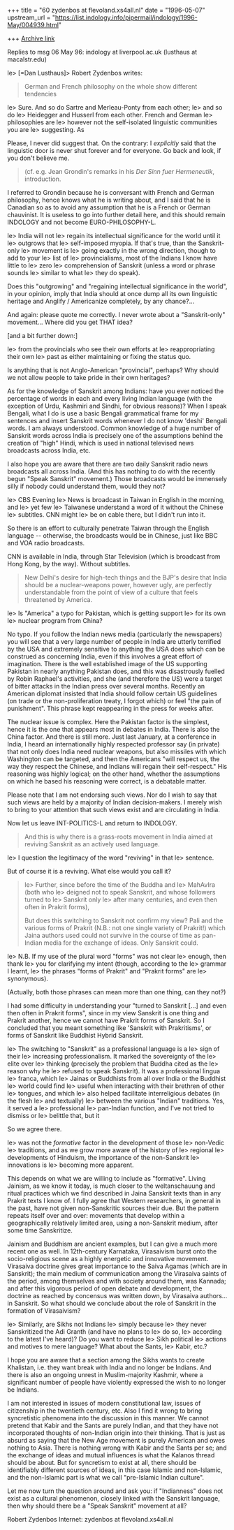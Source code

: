 +++
title = "60 zydenbos at flevoland.xs4all.nl"
date = "1996-05-07"
upstream_url = "https://list.indology.info/pipermail/indology/1996-May/004939.html"

+++
[Archive link](https://list.indology.info/pipermail/indology/1996-May/004939.html)


Replies to msg 06 May 96: indology at liverpool.ac.uk (lusthaus at macalstr.edu)

 le> [=Dan Lusthaus]> Robert Zydenbos writes:
> German
>and French philosophy on the whole show different tendencies

 le> Sure. And so do Sartre and Merleau-Ponty from each other;
 le> and so do
 le> Heidegger and Husserl from each other. French and German
 le> philosophies are
 le> however not the self-isolated linguistic communities you are
 le> suggesting. As

Please, I never did suggest that. On the contrary: I _explicitly_ said that the
linguistic door is never shut forever and for everyone. Go back and look, if
you don't believe me.

> (cf. e.g. Jean
>Grondin's remarks in his _Der Sinn fuer Hermeneutik_, introduction.

I referred to Grondin because he is conversant with French and German
philosophy, hence knows what he is writing about, and I said that he is
Canadian so as to avoid any assumption that he is a French or German
chauvinist. It is useless to go into further detail here, and this should
remain INDOLOGY and not become EURO-PHILOSOPHY-L.

 le> India will not
 le> regain its intellectual significance for the world until it
 le> outgrows that
 le> self-imposed myopia. If that's true, than the Sanskrit-only
 le> movement is
 le> going exactly in the wrong direction, though to add to your
 le> list of
 le> provincialisms, most of the Indians I know have little to
 le> zero
 le> comprehension of Sanskrit (unless a word or phrase sounds
 le> similar to what
 le> they do speak).

Does this "outgrowing" and "regaining intellectual significance in the world",
in your opinion, imply that India should at once dump all its own linguistic
heritage and Anglify / Americanize completely, by any chance?...

And again: please quote me correctly. I never wrote about a "Sanskrit-only"
movement... Where did you get THAT idea?

[and a bit further down:]

 le> from the provincials who see their own efforts at
 le> reappropriating their own
 le> past as either maintaining or fixing the status quo.

Is anything that is not Anglo-American "provincial", perhaps? Why should we not
allow people to take pride in their own heritages?

As for the knowledge of Sanskrit among Indians: have you ever noticed the
percentage of words in each and every living Indian language (with the
exception of Urdu, Kashmiri and Sindhi, for obvious reasons)? When I speak
Bengali, what I do is use a basic Bengali grammatical frame for my sentences
and insert Sanskrit words whenever I do not know 'deshi' Bengali words. I am
always understood. Common knowledge of a huge number of Sanskrit words across
India is precisely one of the assumptions behind the creation of "high" Hindi,
which is used in national televised news broadcasts across India, etc.

I also hope you are aware that there are two daily Sanskrit radio news
broadcasts all across India. (And this has nothing to do with the recently
begun "Speak Sanskrit" movement.) Those broadcasts would be immensely silly if
nobody could understand them, would they not?

 le> CBS Evening
 le> News is broadcast in Taiwan in English in the morning, and
 le> yet few
 le> Taiwanese understand a word of it without the Chinese
 le> subtitles. CNN might
 le> be on cable there, but I didn't run into it.

So there is an effort to culturally penetrate Taiwan through the English
language -- otherwise, the broadcasts would be in Chinese, just like BBC and
VOA radio broadcasts.

CNN is available in India, through Star Television (which is broadcast from
Hong Kong, by the way). Without subtitles.

> New Delhi's desire for
>high-tech things and the BJP's desire that India should be a
> nuclear-weapons
>power, however ugly, are perfectly understandable from the point of view
> of a
>culture that feels threatened by America.

 le> Is "America" a typo for Pakistan, which is getting support
 le> for its own
 le> nuclear program from China?

No typo. If you follow the Indian news media (particularly the newspapers) you
will see that a very large number of people in India are utterly terrified by
the USA and extremely sensitive to anything the USA does which can be construed
as concerning India, even if this involves a great effort of imagination. There
is the well established image of the US supporting Pakistan in nearly anything
Pakistan does, and this was disastrously fuelled by Robin Raphael's activities,
and she (and therefore the US) were a target of bitter attacks in the Indian
press over several months. Recently an American diplomat insisted that India
should follow certain US guidelines (on trade or the non-proliferation treaty,
I forgot which) or feel "the pain of punishment". This phrase kept reappearing
in the press for weeks after.

The nuclear issue is complex. Here the Pakistan factor is the simplest, hence
it is the one that appears most in debates in India. There is also the China
factor. And there is still more. Just last January, at a conference in India, I
heard an internationally highly respected professor say (in private) that not
only does India need nuclear weapons, but also missiles with which Washington
can be targeted, and then the Americans "will respect us, the way they respect
the Chinese, and Indians will regain their self-respect." His reasoning was
highly logical; on the other hand, whether the assumptions on which he based
his reasoning were correct, is a debatable matter.

Please note that I am not endorsing such views. Nor do I wish to say that such
views are held by a majority of Indian decision-makers. I merely wish to bring
to your attention that such views exist and are circulating in India.

Now let us leave INT-POLITICS-L and return to INDOLOGY.

> And this is why there is a grass-roots movement in India aimed at
>reviving Sanskrit as an actively used language.

 le> I question the legitimacy of the word "reviving" in that
 le> sentence.

But of course it is a reviving. What else would you call it?

> le> Further, since before the time of the Buddha and
> le> MahAvIra (both who
> le> deigned not to speak Sanskrit, and whose followers turned to
> le> Sanskrit only
> le> after many centuries, and even then often in Prakrit forms),
>
>But does this switching to Sanskrit not confirm my view? Pali and the
> various
>forms of Prakrit (N.B.: not one single variety of Prakrit!) which Jaina
> authors
>used could not survive in the course of time as pan-Indian media for the
>exchange of ideas. Only Sanskrit could.

 le> N.B. If my use of the plural word "forms" was not clear
 le> enough, then thank
 le> you for clarifying my intent (though, according to the
 le> grammar I learnt,
 le> the phrases "forms of Prakrit" and "Prakrit forms" are
 le> synonymous).

(Actually, both those phrases can mean more than one thing, can they not?)

I had some difficulty in understanding your "turned to Sanskrit [...] and even
then often in Prakrit forms", since in my view Sanskrit is one thing and
Prakrit another, hence we cannot have Prakrit forms of Sanskrit. So I concluded
that you meant something like 'Sanskrit with Prakritisms', or forms of Sanskrit
like Buddhist Hybrid Sanskrit.

 le> The switching to "Sanskrit" as a professional language is a
 le> sign of their
 le> increasing professionalism. It marked the sovereignty of the
 le> elite over
 le> thinking (precisely the problem that Buddha cited as the
 le> reason why he
 le> refused to speak Sanskrit). It was a professional lingua
 le> franca, which
 le> Jainas or Buddhists from all over India or the Buddhist
 le> world could find
 le> useful when interacting with their brethren of other
 le> tongues, and which
 le> also helped facilitate interreligious debates (in the flesh
 le> and textually)
 le> between the various "Indian" traditions. Yes, it served a
 le> professional
 le> pan-Indian function, and I've not tried to dismiss or
 le> belittle that, but it

So we agree there.

 le> was not the *formative* factor in the development of those
 le> non-Vedic
 le> traditions, and as we grow more aware of the history of
 le> regional
 le> developments of Hinduism, the importance of the non-Sanskrit
 le> innovations is
 le> becoming more apparent. 

This depends on what we are willing to include as "formative". Living Jainism,
as we know it today, is much closer to the weltanschauung and ritual practices
which we find described in Jaina Sanskrit texts than in any Prakrit texts I
know of. I fully agree that Western researchers, in general in the past, have
not given non-Sanskritic sources their due. But the pattern repeats itself over
and over: movements that develop within a geographically relatively limited
area, using a non-Sanskrit medium, after some time Sanskritize.

Jainism and Buddhism are ancient examples, but I can give a much more recent
one as well. In 12th-century Karnataka, Virasaivism burst onto the
socio-religious scene as a highly energetic and innovative movement. Virasaiva
doctrine gives great importance to the Saiva Agamas (which are in Sanskrit);
the main medium of communication among the Virasaiva saints of the period,
among themselves and with society around them, was Kannada; and after this
vigorous period of open debate and development, the doctrine as reached by
concensus was written down, by Virasaiva authors... in Sanskrit. So what should
we conclude about the role of Sanskrit in the formation of Virasaivism?

 le> Similarly, are Sikhs not Indians
 le> simply because
 le> they never Sanskritized the Adi Granth (and have no plans to
 le> do so,
 le> according to the latest I've heard)? Do you want to reduce
 le> Sikh political
 le> actions and motives to mere language? What about the Sants,
 le> Kabir, etc.?

I hope you are aware that a section among the Sikhs wants to create Khalistan,
i.e. they want break with India and no longer be Indians. And there is also an
ongoing unrest in Muslim-majority Kashmir, where a significant number of people
have violently expressed the wish to no longer be Indians.

I am not interested in issues of modern constitutional law, issues of
citizenship in the twentieth century, etc. Also I find it wrong to bring
syncretistic phenomena into the discussion in this manner. We cannot pretend
that Kabir and the Sants are purely Indian, and that they have not incorporated
thoughts of non-Indian origin into their thinking. That is just as absurd as
saying that the New Age movement is purely American and owes nothing to Asia.
There is nothing wrong with Kabir and the Sants per se; and the exchange of
ideas and mutual influences is what the Kalanos thread should be about. But for
syncretism to exist at all, there should be identifiably different sources of
ideas, in this case Islamic and non-Islamic, and the non-Islamic part is what
we call "pre-Islamic Indian culture".

Let me now turn the question around and ask you: if "Indianness" does not exist
as a cultural phenomenon, closely linked with the Sanskrit language, then why
should there be a "Speak Sanskrit" movement at all?

Robert Zydenbos
Internet: zydenbos at flevoland.xs4all.nl





